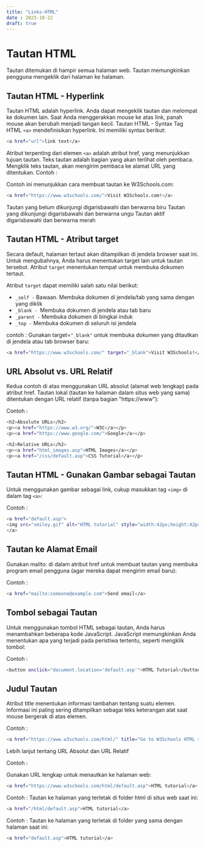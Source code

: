 ```yaml
---
title: "Links-HTML"
date : 2023-10-22
draft: true
---
```


# Tautan HTML

Tautan ditemukan di hampir semua halaman web. Tautan memungkinkan pengguna mengeklik dari halaman ke halaman.

## Tautan HTML - Hyperlink

Tautan HTML adalah hyperlink.
Anda dapat mengeklik tautan dan melompat ke dokumen lain.
Saat Anda menggerakkan mouse ke atas link, panah mouse akan berubah menjadi tangan kecil.
Tautan HTML - Syntax
Tag HTML `<a>` mendefinisikan hyperlink. Ini memiliki syntax berikut:
```sh
<a href="url">link text</a>
```
Atribut terpenting dari elemen `<a>` adalah atribut href, yang menunjukkan tujuan tautan.
Teks tautan adalah bagian yang akan terlihat oleh pembaca.
Mengklik teks tautan, akan mengirim pembaca ke alamat URL yang ditentukan.
Contoh : 

Contoh ini menunjukkan cara membuat tautan ke W3Schools.com:
```sh
<a href="https://www.w3schools.com/">Visit W3Schools.com!</a>
```
Tautan yang belum dikunjungi digarisbawahi dan berwarna biru
Tautan yang dikunjungi digarisbawahi dan berwarna ungu
Tautan aktif digarisbawahi dan berwarna merah

## Tautan HTML - Atribut target

Secara default, halaman tertaut akan ditampilkan di jendela browser saat ini. Untuk mengubahnya, Anda harus menentukan target lain untuk tautan tersebut.
Atribut `target` menentukan tempat untuk membuka dokumen tertaut.

Atribut `target` dapat memiliki salah satu nilai berikut:
- `_self -` Bawaan. Membuka dokumen di jendela/tab yang sama dengan yang diklik
- `_blank - `Membuka dokumen di jendela atau tab baru
- `_parent -` Membuka dokumen di bingkai induk
- `_top -` Membuka dokumen di seluruh isi jendela

contoh : 
Gunakan target=`"_blank"` untuk membuka dokumen yang ditautkan di jendela atau tab browser baru:
```sh
<a href="https://www.w3schools.com/" target="_blank">Visit W3Schools!</a>
```
## URL Absolut vs. URL Relatif

Kedua contoh di atas menggunakan URL absolut (alamat web lengkap) pada atribut href.
Tautan lokal (tautan ke halaman dalam situs web yang sama) ditentukan dengan URL relatif (tanpa bagian "https://www"):

Contoh : 
```sh
<h2>Absolute URLs</h2>
<p><a href="https://www.w3.org/">W3C</a></p>
<p><a href="https://www.google.com/">Google</a></p>
```
```sh
<h2>Relative URLs</h2>
<p><a href="html_images.asp">HTML Images</a></p>
<p><a href="/css/default.asp">CSS Tutorial</a></p>
```

## Tautan HTML - Gunakan Gambar sebagai Tautan

Untuk menggunakan gambar sebagai link, cukup masukkan tag `<img>` di dalam tag `<a>`:

Contoh : 
```sh
<a href="default.asp">
<img src="smiley.gif" alt="HTML tutorial" style="width:42px;height:42px;">
</a>
```

## Tautan ke Alamat Email

Gunakan mailto: di dalam atribut href untuk membuat tautan yang membuka program email pengguna (agar mereka dapat mengirim email baru):

Contoh : 
```sh
<a href="mailto:someone@example.com">Send email</a>
```
## Tombol sebagai Tautan

Untuk menggunakan tombol HTML sebagai tautan, Anda harus menambahkan beberapa kode JavaScript.
JavaScript memungkinkan Anda menentukan apa yang terjadi pada peristiwa tertentu, seperti mengklik tombol:

Contoh : 
```sh
<button onclick="document.location='default.asp'">HTML Tutorial</button>
```
## Judul Tautan

Atribut title menentukan informasi tambahan tentang suatu elemen. Informasi ini paling sering ditampilkan sebagai teks keterangan alat saat mouse bergerak di atas elemen.

Contoh : 
```sh
<a href="https://www.w3schools.com/html/" title="Go to W3Schools HTML section">Visit our HTML Tutorial</a>
```
Lebih lanjut tentang URL Absolut dan URL Relatif

Contoh : 

Gunakan URL lengkap untuk menautkan ke halaman web:
```sh
<a href="https://www.w3schools.com/html/default.asp">HTML tutorial</a>
```
Contoh : 
Tautan ke halaman yang terletak di folder html di situs web saat ini:
```sh
<a href="/html/default.asp">HTML tutorial</a>
```
Contoh : 
Tautan ke halaman yang terletak di folder yang sama dengan halaman saat ini:
```sh
<a href="default.asp">HTML tutorial</a>
```

